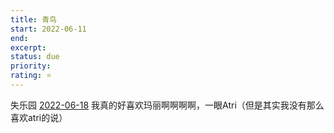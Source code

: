 ```yaml
---
title: 青鸟
start: 2022-06-11
end: 
excerpt: 
status: due
priority:
rating: ⭐️
---
```

失乐园
[2022-06-18](2022-06-18)
我真的好喜欢玛丽啊啊啊啊，一眼Atri（但是其实我没有那么喜欢atri的说）


